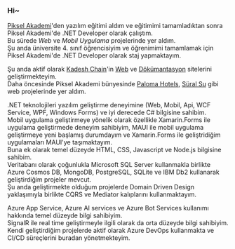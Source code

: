 ### Hi~

[Piksel Akademi](https://pikselakademi.com.tr/)'den yazılım eğitimi aldım ve eğitimimi tamamladıktan sonra Piksel Akademi'de .NET Developer olarak çalıştım.    
Bu sürede _Web_ ve _Mobil Uygulama_ projelerinde yer aldım.    
Şu anda üniversite 4. sınıf öğrencisiyim ve öğrenimimi tamamlamak için Piksel Akademi'de .NET Developer olarak staj yapmaktayım.   

Şu anda aktif olarak [Kadesh Chain](https://github.com/KadeshChain)'in [Web](https://github.com/KadeshChain) ve [Dökümantasyon](https://docs.kadeshchain.com/) sitelerini geliştirmekteyim.     
Daha öncesinde Piksel Akademi bünyesinde [Paloma Hotels](https://www.palomahotels.com/en), [Süral Su](https://suralsu.com.tr/) gibi web projelerinde yer aldım.     

.NET teknolojileri yazılım geliştirme deneyimine (Web, Mobil, Api, WCF Service, WPF, Windows Forms) ve iyi derecede C# bilgisine sahibim.   
Mobil uygulama geliştirmeye yönelik olarak özellikle Xamarin.Forms ile uygulama geliştirmede deneyim sahibiyim, MAUI ile mobil uygulama geliştirmeye yeni başlamış durumdayım ve Xamarin.Forms ile geliştridiğim uygulamaları MAUI'ye taşımaktayım.    
Buna ek olarak temel düzeyde HTML, CSS, Javascript ve Node.js bilgisine sahibim.     
Veritabanı olarak çoğunlukla Microsoft SQL Server kullanmakla birlikte Azure Cosmos DB, MongoDB, PostgreSQL, SQLite ve IBM Db2 kullanarak geliştirdiğim projeler mevcut.    
Şu anda geliştirmekte olduğum projelerde Domain Driven Design yaklaşımıyla birlikte CQRS ve Mediator kalıplarını kullanmaktayım.

Azure App Service, Azure AI services ve Azure Bot Services kullanımı hakkında temel düzeyde bilgi sahibiyim.        
SignalR ile real time geliştirmeyle ilgili olarak da orta düzeyde bilgi sahibiyim.     
Kendi geliştirdiğim projelerde aktif olarak Azure DevOps kullanmakta ve CI/CD süreçlerini buradan yönetmekteyim.          

<!--
nuget.org
username: kadirguventurk
Packages:
 -Name: KB-RSA
  Status: Latest
  Version: 1.0.4
-->


